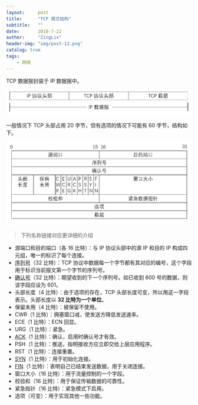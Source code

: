 ```yaml
---
layout:     post
title:      "TCP 报文结构"
subtitle:   ""
date:       2018-7-22
author:     "ZingLix"
header-img: "img/post-12.png"
catalog: true
tags:
    - 网络
---
```


TCP 数据报封装于 IP 数据报中。

![](/img/in-post/TCP/2-2.png)

一般情况下 TCP 头部占用 20 字节，但有选项的情况下可能有 60 字节，结构如下。

![](/img/in-post/TCP/2-1.png)

> 下列名称链接对应更详细的介绍

- 源端口和目的端口（各 16 比特）：与 IP 协议头部中的源 IP 和目的 IP 构成四元组，唯一的标识了每个连接。
- [序列号](/2018/07/22/tcp-3/#tcp-%E7%9A%84%E6%95%B0%E6%8D%AE%E4%BC%A0%E8%BE%93)（32 比特）：TCP 协议中数据每一个字节都有其对应的编号，这个字段用于标识当前报文第一个字节的序列号。
- [确认号](/2018/07/22/tcp-3/#tcp-%E7%9A%84%E6%95%B0%E6%8D%AE%E4%BC%A0%E8%BE%93)（32 比特）：期望收到的下一个序列号。如已收到 600 号的数据，则该字段应设为 601。
- 头部长度（4 比特）：由于选项的存在，TCP 头部长度可变，所以用这一字段表示。头部长度以 **32 比特为一个单位**。
- 保留未用（4 比特）：被保留不使用。
- CWR（1 比特）：拥塞窗口减，使发送方降低发送速率。
- ECE（1 比特）：ECN 回显。
- URG（1 比特）：紧急。
- [ACK](/2018/07/22/tcp-3/#tcp-%E7%9A%84%E6%95%B0%E6%8D%AE%E4%BC%A0%E8%BE%93)（1 比特）：确认，启用时确认号才有效。
- PSH（1 比特）：推送，指明接收方应立即交给上层应用程序。
- RST（1 比特）：连接重置。
- [SYN](/2018/07/21/tcp-1/#%E8%BF%9E%E6%8E%A5%E5%BB%BA%E7%AB%8B)（1 比特）：用于初始化连接。
- [FIN](/2018/07/21/tcp-1/#%E8%BF%9E%E6%8E%A5%E5%85%B3%E9%97%AD)（1 比特）：表明自己已结束发送数据，用于关闭连接。
- 窗口大小（16 比特）：用于流量控制的一个字段。
- 校验和（16 比特）：用于保证传输数据的可靠性。
- 紧急指针（16 比特）：紧急模式下启用。
- 选项（可变）：用于实现其他一些功能。